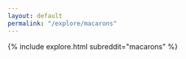```yaml
---
layout: default
permalink: "/explore/macarons"
---
```


<link rel="stylesheet" type="text/css" href="/static/css/explore.css">
{% include explore.html subreddit="macarons" %}

